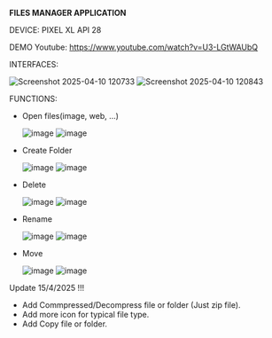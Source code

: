 ************************FILES MANAGER APPLICATION************************

DEVICE: PIXEL XL API 28

DEMO Youtube: https://www.youtube.com/watch?v=U3-LGtWAUbQ

INTERFACES:

![Screenshot 2025-04-10 120733](https://github.com/user-attachments/assets/b3546fe5-429c-4662-a45d-ed02791e305d) ![Screenshot 2025-04-10 120843](https://github.com/user-attachments/assets/3a1b6c5a-d426-4684-b292-f07e51026a74)

FUNCTIONS:
  + Open files(image, web, ...)
    
    ![image](https://github.com/user-attachments/assets/ef92fb3b-82d6-4a04-880a-0334234dd990) ![image](https://github.com/user-attachments/assets/77d009a0-ede1-438d-9b6c-bf725c7e9b0f)
    
  + Create Folder
    
    ![image](https://github.com/user-attachments/assets/16cb69f0-adf3-486f-a013-c3024c71a9c4) ![image](https://github.com/user-attachments/assets/2dd3fea8-3948-4754-96b4-793f93fa310a)

    
  + Delete
    
    ![image](https://github.com/user-attachments/assets/cb53f95e-24bd-489f-81b7-d48c2d26d931) ![image](https://github.com/user-attachments/assets/2e5c86f6-67c1-4153-9df6-016d608d4693)

  + Rename

    ![image](https://github.com/user-attachments/assets/eb6ca4f3-3d44-4a5b-9010-e0204257393b) ![image](https://github.com/user-attachments/assets/6a22b944-9dee-4235-a5fd-b49688a3ee5e)

  + Move

    ![image](https://github.com/user-attachments/assets/26dc1d83-baed-46a3-aeb8-4fd4bf23a967) ![image](https://github.com/user-attachments/assets/34f66bff-5d54-439d-a9ac-08c7d5c45bb5)


Update 15/4/2025 !!!
- Add Commpressed/Decompress file or folder (Just zip file).
- Add more icon for typical file type.
- Add Copy file or folder.





  


